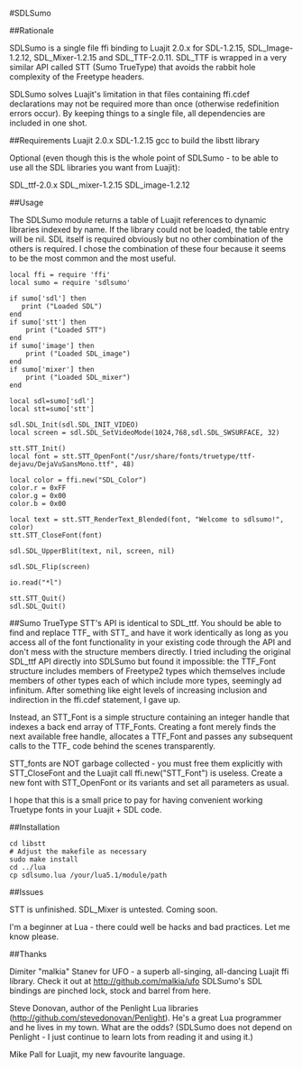 #SDLSumo

##Rationale

SDLSumo is a single file ffi binding to Luajit 2.0.x for SDL-1.2.15, SDL_Image-1.2.12, SDL_Mixer-1.2.15 and SDL_TTF-2.0.11. SDL_TTF is wrapped in a very similar API called STT (Sumo TrueType) that avoids the rabbit hole complexity of the Freetype headers. 

SDLSumo solves Luajit's limitation in that files containing ffi.cdef
declarations may not be required more than once (otherwise redefinition errors occur). By keeping things to a single file, all
dependencies are included in one shot.

##Requirements
Luajit 2.0.x
SDL-1.2.15
gcc to build the libstt library

Optional (even though this is the whole point of SDLSumo - to be able to use all the SDL libraries you want from Luajit):

SDL_ttf-2.0.x
SDL_mixer-1.2.15
SDL_image-1.2.12

##Usage

The SDLSumo module returns a table of Luajit references to dynamic libraries indexed by name. If the library could not be loaded, the table entry will be nil. SDL itself is required obviously but no other combination of the others is required. I chose the combination of these four because it seems to be the most common and the most useful.

    local ffi = require 'ffi'
    local sumo = require 'sdlsumo'

    if sumo['sdl'] then
       print ("Loaded SDL")
    end
    if sumo['stt'] then
        print ("Loaded STT")
    end
    if sumo['image'] then
        print ("Loaded SDL_image")
    end
    if sumo['mixer'] then
        print ("Loaded SDL_mixer")
    end

    local sdl=sumo['sdl']
    local stt=sumo['stt']

    sdl.SDL_Init(sdl.SDL_INIT_VIDEO)
    local screen = sdl.SDL_SetVideoMode(1024,768,sdl.SDL_SWSURFACE, 32)

    stt.STT_Init()
    local font = stt.STT_OpenFont("/usr/share/fonts/truetype/ttf-dejavu/DejaVuSansMono.ttf", 48)

    local color = ffi.new("SDL_Color")
    color.r = 0xFF
    color.g = 0x00
    color.b = 0x00

    local text = stt.STT_RenderText_Blended(font, "Welcome to sdlsumo!", color)
    stt.STT_CloseFont(font)

    sdl.SDL_UpperBlit(text, nil, screen, nil)

    sdl.SDL_Flip(screen)

    io.read("*l")

    stt.STT_Quit()
    sdl.SDL_Quit()

##Sumo TrueType
STT's API is identical to SDL_ttf. You should be able to find and replace TTF_ with STT_ and have it work identically as long as you access all of the font functionality in your existing code through the API and don't mess with the structure members directly. I tried including the original SDL_ttf API directly into SDLSumo but found it
impossible: the TTF_Font structure includes members of Freetype2 types which themselves include members of other types each of which include more types, seemingly ad infinitum. After something like eight levels of increasing inclusion and indirection in the ffi.cdef statement, I gave up. 

Instead, an STT_Font is a simple structure containing an integer handle that indexes a back end array of TTF_Fonts. Creating a font merely finds the next available free handle, allocates a TTF_Font and passes any subsequent calls to the TTF_ code behind the scenes transparently. 

STT_fonts are NOT garbage collected - you must free them explicitly
with STT_CloseFont and the Luajit call ffi.new("STT_Font") is useless. Create a new font with STT_OpenFont or its variants and set all parameters as usual.

I hope that this is a small price to pay for having convenient working Truetype fonts in your Luajit + SDL code.

##Installation

    cd libstt
    # Adjust the makefile as necessary
    sudo make install
    cd ../lua
    cp sdlsumo.lua /your/lua5.1/module/path

##Issues

STT is unfinished. SDL_Mixer is untested. Coming soon.

I'm a beginner at Lua - there could well be hacks and bad practices. 
Let me know please.

##Thanks

Dimiter "malkia" Stanev for UFO - a superb all-singing, all-dancing
Luajit ffi library. Check it out at http://github.com/malkia/ufo
SDLSumo's SDL bindings are pinched lock, stock and barrel from here.

Steve Donovan, author of the Penlight Lua libraries
(http://github.com/stevedonovan/Penlight). He's a great Lua programmer 
and he lives in my town. What are the odds? (SDLSumo does not depend on Penlight - I just continue to learn lots from reading it and using it.)

Mike Pall for Luajit, my new favourite language.
